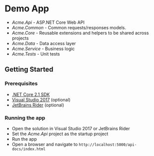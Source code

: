 Demo App
========

* _Acme.Api_ - ASP.NET Core Web API
* _Acme.Common_ - Common requests/responses models.
* _Acme.Core_ - Reusable extensions and helpers to be shared across projects
* _Acme.Data_ - Data access layer
* _Acme.Service_ - Business logic
* _Acme.Tests_ - Unit tests

## Getting Started

### Prerequisites

* [.NET Core 2.1 SDK](https://www.microsoft.com/net/download/core)
* [Visual Studio 2017](https://www.visualstudio.com/downloads/) (optional)
* [JetBrains Rider](https://www.jetbrains.com/rider/) (optional)

### Running the app

* Open the solution in Visual Studio 2017 or JetBrains Rider
* Set the _Acme.Api_ project as the startup project
* Run the app
* Open a browser and navigate to `http://localhost:5000/api-docs/index.html`
